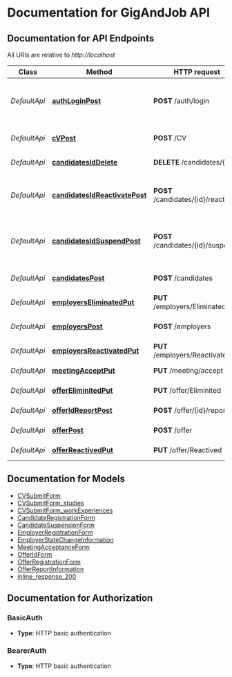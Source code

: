 # Documentation for GigAndJob API

<a name="documentation-for-api-endpoints"></a>
## Documentation for API Endpoints

All URIs are relative to *http://localhost*

Class | Method | HTTP request | Description
------------ | ------------- | ------------- | -------------
*DefaultApi* | [**authLoginPost**](Apis/DefaultApi.md#authloginpost) | **POST** /auth/login | Logs in a Candidate given an email and password
*DefaultApi* | [**cVPost**](Apis/DefaultApi.md#cvpost) | **POST** /CV | Registers a new CV of a candidate
*DefaultApi* | [**candidatesIdDelete**](Apis/DefaultApi.md#candidatesiddelete) | **DELETE** /candidates/{id} | Deletes a candidate
*DefaultApi* | [**candidatesIdReactivatePost**](Apis/DefaultApi.md#candidatesidreactivatepost) | **POST** /candidates/{id}/reactivate | Reactivates a candidate or deletes if treshold is surpased
*DefaultApi* | [**candidatesIdSuspendPost**](Apis/DefaultApi.md#candidatesidsuspendpost) | **POST** /candidates/{id}/suspend | Suspends a candidate or deletes if treshold is surpased
*DefaultApi* | [**candidatesPost**](Apis/DefaultApi.md#candidatespost) | **POST** /candidates | Registers a new candidate
*DefaultApi* | [**employersEliminatedPut**](Apis/DefaultApi.md#employerseliminatedput) | **PUT** /employers/Eliminated | Elimina un Empleador
*DefaultApi* | [**employersPost**](Apis/DefaultApi.md#employerspost) | **POST** /employers | Registers a new employer
*DefaultApi* | [**employersReactivatedPut**](Apis/DefaultApi.md#employersreactivatedput) | **PUT** /employers/Reactivated | Reactiva un Empleador
*DefaultApi* | [**meetingAcceptPut**](Apis/DefaultApi.md#meetingacceptput) | **PUT** /meeting/accept | Accept a meeting
*DefaultApi* | [**offerEliminitedPut**](Apis/DefaultApi.md#offereliminitedput) | **PUT** /offer/Eliminited | Eliminates an offer
*DefaultApi* | [**offerIdReportPost**](Apis/DefaultApi.md#offeridreportpost) | **POST** /offer/{id}/report | Reports an offer
*DefaultApi* | [**offerPost**](Apis/DefaultApi.md#offerpost) | **POST** /offer | Creates a new offer
*DefaultApi* | [**offerReactivedPut**](Apis/DefaultApi.md#offerreactivedput) | **PUT** /offer/Reactived | Reactivates an offer


<a name="documentation-for-models"></a>
## Documentation for Models

 - [CVSubmitForm](./Models/CVSubmitForm.md)
 - [CVSubmitForm_studies](./Models/CVSubmitForm_studies.md)
 - [CVSubmitForm_workExperiences](./Models/CVSubmitForm_workExperiences.md)
 - [CandidateRegistrationForm](./Models/CandidateRegistrationForm.md)
 - [CandidateSuspensionForm](./Models/CandidateSuspensionForm.md)
 - [EmployerRegistrationForm](./Models/EmployerRegistrationForm.md)
 - [EmployerStateChangeInformation](./Models/EmployerStateChangeInformation.md)
 - [MeetingAcceptanceForm](./Models/MeetingAcceptanceForm.md)
 - [OfferIdForm](./Models/OfferIdForm.md)
 - [OfferRegistrationForm](./Models/OfferRegistrationForm.md)
 - [OfferReportInformation](./Models/OfferReportInformation.md)
 - [inline_response_200](./Models/inline_response_200.md)


<a name="documentation-for-authorization"></a>
## Documentation for Authorization

<a name="BasicAuth"></a>
### BasicAuth

- **Type**: HTTP basic authentication

<a name="BearerAuth"></a>
### BearerAuth

- **Type**: HTTP basic authentication

